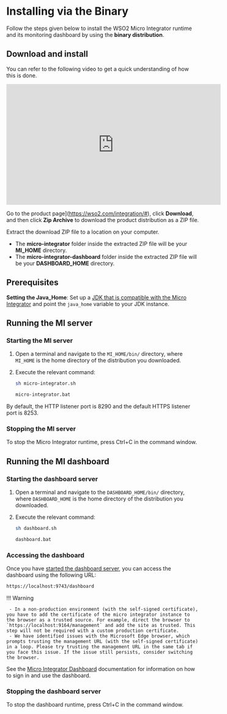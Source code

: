 # Installing via the Binary

Follow the steps given below to install the WSO2 Micro Integrator runtime and its monitoring dashboard by using the <b>binary distribution</b>.

## Download and install

You can refer to the following video to get a quick understanding of how this is done.

<iframe width="560" height="315" src="https://www.youtube.com/embed/FxJApHXU63E" frameborder="0" allow="accelerometer; autoplay; clipboard-write; encrypted-media; gyroscope; picture-in-picture" allowfullscreen></iframe>


Go to the product page](https://wso2.com/integration/#), click **Download**, and then click **Zip Archive** to download the product distribution as a ZIP file.

Extract the download ZIP file to a location on your computer. 

-	The <b>micro-integrator</b> folder inside the extracted ZIP file will be your <b>MI_HOME</b> directory.
-	The <b>micro-integrator-dashboard</b> folder inside the extracted ZIP file will be your <b>DASHBOARD_HOME</b> directory.

## Prerequisites

**Setting the Java_Home**: Set up a [JDK that is compatible with the Micro Integrator](../install_prerequisites/#environment-compatibility) and point the `java_home` variable to your JDK instance.

## Running the MI server

### Starting the MI server

1.  Open a terminal and navigate to the `MI_HOME/bin/` directory, where `MI_HOME` is the home directory of the distribution you downloaded.
2.  Execute the relevant command:

    ```bash tab='On MacOS/Linux/CentOS'
    sh micro-integrator.sh
    ```
    
    ```bash tab='On Windows'
    micro-integrator.bat
    ```
      
By default, the HTTP listener port is 8290 and the default HTTPS listener port is 8253.

### Stopping the MI server

To stop the Micro Integrator runtime, press Ctrl+C in the command window.

## Running the MI dashboard

### Starting the dashboard server

1.  Open a terminal and navigate to the `DASHBOARD_HOME/bin/` directory, where `DASHBOARD_HOME` is the home directory of the distribution you downloaded.
2.  Execute the relevant command:

    ```bash tab='On MacOS/Linux/CentOS'
    sh dashboard.sh
    ```
    
    ```bash tab='On Windows'
    dashboard.bat
    ```

### Accessing the dashboard

Once you have [started the dashboard server](#starting-the-dashboard-server), you can access the dashboard using the following URL:

```bash
https://localhost:9743/dashboard
```

!!! Warning

     - In a non-production environment (with the self-signed certificate), you have to add the certificate of the micro integrator instance to the browser as a trusted source. For example, direct the browser to `https://localhost:9164/management` and add the site as trusted. This step will not be required with a custom production certificate.
     - We have identified issues with the Microsoft Edge browser, which prompts trusting the management URL (with the self-signed certificate) in a loop. Please try trusting the management URL in the same tab if you face this issue. If the issue still persists, consider switching the browser.

See the [Micro Integrator Dashboard]({{base_path}}/observe/mi-observe/working-with-monitoring-dashboard) documentation for information on how to sign in and use the dashboard.

### Stopping the dashboard server

To stop the dashboard runtime, press Ctrl+C in the command window.
